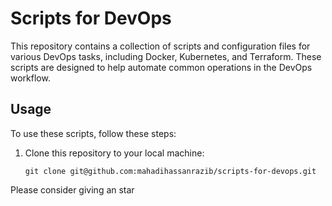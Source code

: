 # Scripts for DevOps

This repository contains a collection of scripts and configuration files for various DevOps tasks, including Docker, Kubernetes, and Terraform. These scripts are designed to help automate common operations in the DevOps workflow.


## Usage

To use these scripts, follow these steps:

1. Clone this repository to your local machine:

   ```shell
   git clone git@github.com:mahadihassanrazib/scripts-for-devops.git

Please consider giving an star